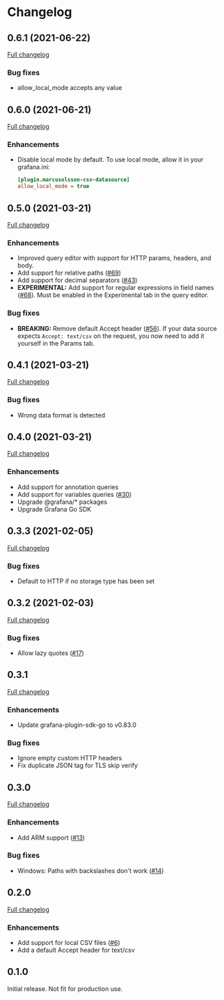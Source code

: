 # Changelog

## 0.6.1 (2021-06-22)

[Full changelog](https://github.com/andersonz1/grafana-csv-datasource/compare/v0.6.0...v0.6.1)

### Bug fixes

- allow_local_mode accepts any value

## 0.6.0 (2021-06-21)

[Full changelog](https://github.com/andersonz1/grafana-csv-datasource/compare/v0.5.0...v0.6.0)

### Enhancements

- Disable local mode by default. To use local mode, allow it in your grafana.ini:

  ```ini
  [plugin.marcusolsson-csv-datasource]
  allow_local_mode = true
  ```

## 0.5.0 (2021-03-21)

[Full changelog](https://github.com/andersonz1/grafana-csv-datasource/compare/v0.4.1...v0.5.0)

### Enhancements

- Improved query editor with support for HTTP params, headers, and body.
- Add support for relative paths ([#69](https://github.com/andersonz1/grafana-csv-datasource/issues/69))
- Add support for decimal separators ([#43](https://github.com/andersonz1/grafana-csv-datasource/issues/43))
- **EXPERIMENTAL:** Add support for regular expressions in field names ([#68](https://github.com/andersonz1/grafana-csv-datasource/issues/68)). Must be enabled in the Experimental tab in the query editor.

### Bug fixes

- **BREAKING:** Remove default Accept header ([#56](https://github.com/andersonz1/grafana-csv-datasource/issues/56)). If your data source expects `Accept: text/csv` on the request, you now need to add it yourself in the Params tab.

## 0.4.1 (2021-03-21)

[Full changelog](https://github.com/andersonz1/grafana-csv-datasource/compare/v0.4.0...v0.4.1)

### Bug fixes

- Wrong data format is detected

## 0.4.0 (2021-03-21)

[Full changelog](https://github.com/andersonz1/grafana-csv-datasource/compare/v0.3.3...v0.4.0)

### Enhancements

- Add support for annotation queries
- Add support for variables queries ([#30](https://github.com/andersonz1/grafana-csv-datasource/issues/30))
- Upgrade @grafana/* packages
- Upgrade Grafana Go SDK

## 0.3.3 (2021-02-05)

[Full changelog](https://github.com/andersonz1/grafana-csv-datasource/compare/v0.3.2...v0.3.3)

### Bug fixes

- Default to HTTP if no storage type has been set

## 0.3.2 (2021-02-03)

[Full changelog](https://github.com/andersonz1/grafana-csv-datasource/compare/v0.3.1...v0.3.2)

### Bug fixes

- Allow lazy quotes ([#17](https://github.com/andersonz1/grafana-csv-datasource/issues/17))

## 0.3.1

[Full changelog](https://github.com/andersonz1/grafana-csv-datasource/compare/v0.3.0...v0.3.1)

### Enhancements

- Update grafana-plugin-sdk-go to v0.83.0

### Bug fixes

- Ignore empty custom HTTP headers
- Fix duplicate JSON tag for TLS skip verify

## 0.3.0

[Full changelog](https://github.com/andersonz1/grafana-csv-datasource/compare/v0.2.0...v0.3.0)

### Enhancements

- Add ARM support ([#13](https://github.com/andersonz1/grafana-csv-datasource/issues/13))

### Bug fixes

- Windows: Paths with backslashes don't work ([#14](https://github.com/andersonz1/grafana-csv-datasource/issues/14))

## 0.2.0

[Full changelog](https://github.com/andersonz1/grafana-csv-datasource/compare/v0.1.0...v0.2.0)

### Enhancements

- Add support for local CSV files ([#6](https://github.com/andersonz1/grafana-csv-datasource/issues/6))
- Add a default Accept header for text/csv

## 0.1.0

Initial release. Not fit for production use.
